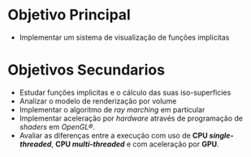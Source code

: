 # Objetivo Principal
- Implementar um sistema de visualização de funções implicitas

# Objetivos Secundarios
- Estudar funções implicitas e o cálculo das suas iso-superficies
- Analizar o modelo de renderização por volume
- Implementar o algoritmo de *ray marching* em particular
- Implementar aceleração por *hardware* através de programação de *shaders* em *OpenGL®*.
- Avaliar as diferenças entre a execução com uso de **CPU *single-threaded***, **CPU *multi-threaded*** e com aceleração por **GPU**.
